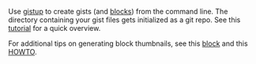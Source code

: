 Use [gistup](https://github.com/mbostock/gistup) to create gists (and
[blocks](http://bl.ocks.org/)) from the command line.  The directory containing
your gist files gets initialized as a git repo.  See this
[tutorial](http://bost.ocks.org/mike/block/) for a quick overview.

For additional tips on generating block thumbnails, see this
[block](https://gist.github.com/mbostock/3953793) and this
[HOWTO](http://visfest.com/d3unconf/how-to.html).
